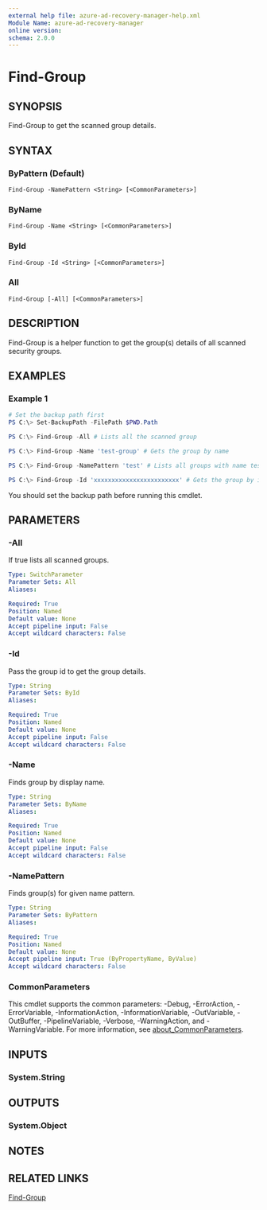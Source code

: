```yaml
---
external help file: azure-ad-recovery-manager-help.xml
Module Name: azure-ad-recovery-manager
online version:
schema: 2.0.0
---
```


# Find-Group

## SYNOPSIS

Find-Group to get the scanned group details.

## SYNTAX

### ByPattern (Default)
```
Find-Group -NamePattern <String> [<CommonParameters>]
```

### ByName
```
Find-Group -Name <String> [<CommonParameters>]
```

### ById
```
Find-Group -Id <String> [<CommonParameters>]
```

### All
```
Find-Group [-All] [<CommonParameters>]
```

## DESCRIPTION

Find-Group is a helper function to get the group(s) details of all scanned security groups.

## EXAMPLES

### Example 1

```powershell
# Set the backup path first
PS C:\> Set-BackupPath -FilePath $PWD.Path

PS C:\> Find-Group -All # Lists all the scanned group

PS C:\> Find-Group -Name 'test-group' # Gets the group by name

PS C:\> Find-Group -NamePattern 'test' # Lists all groups with name test

PS C:\> Find-Group -Id 'xxxxxxxxxxxxxxxxxxxxxxxx' # Gets the group by id
```

You should set the backup path before running this cmdlet.

## PARAMETERS

### -All

If true lists all scanned groups.

```yaml
Type: SwitchParameter
Parameter Sets: All
Aliases:

Required: True
Position: Named
Default value: None
Accept pipeline input: False
Accept wildcard characters: False
```

### -Id

Pass the group id to get the group details.

```yaml
Type: String
Parameter Sets: ById
Aliases:

Required: True
Position: Named
Default value: None
Accept pipeline input: False
Accept wildcard characters: False
```

### -Name

Finds group by display name.

```yaml
Type: String
Parameter Sets: ByName
Aliases:

Required: True
Position: Named
Default value: None
Accept pipeline input: False
Accept wildcard characters: False
```

### -NamePattern

Finds group(s) for given name pattern.

```yaml
Type: String
Parameter Sets: ByPattern
Aliases:

Required: True
Position: Named
Default value: None
Accept pipeline input: True (ByPropertyName, ByValue)
Accept wildcard characters: False
```

### CommonParameters
This cmdlet supports the common parameters: -Debug, -ErrorAction, -ErrorVariable, -InformationAction, -InformationVariable, -OutVariable, -OutBuffer, -PipelineVariable, -Verbose, -WarningAction, and -WarningVariable. For more information, see [about_CommonParameters](http://go.microsoft.com/fwlink/?LinkID=113216).

## INPUTS

### System.String

## OUTPUTS

### System.Object

## NOTES

## RELATED LINKS

[Find-Group](https://github.com/hkarthik7/azure-ad-recovery-manager/blob/main/src/docs/Find-Group.md)